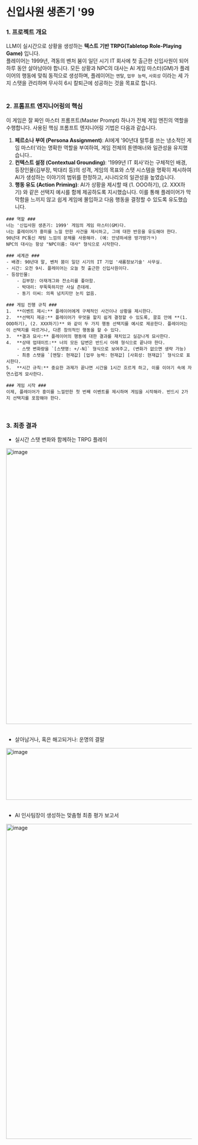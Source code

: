 # 신입사원 생존기 '99

### 1. 프로젝트 개요
LLM이 실시간으로 상황을 생성하는 **텍스트 기반 TRPG(Tabletop Role-Playing Game)** 입니다.<br>
플레이어는 1999년, 격동의 벤처 붐이 일던 시기 IT 회사에 첫 출근한 신입사원이 되어 하루 동안 살아남아야 합니다. 모든 상황과 NPC의 대사는 AI 게임 마스터(GM)가 플레이어의 행동에 맞춰 동적으로 생성하며, 플레이어는 `멘탈`, `업무 능력`, `사회성` 이라는 세 가지 스탯을 관리하며 무사히 6시 칼퇴근에 성공하는 것을 목표로 합니다.
<br>
<br>


### 2. 프롬프트 엔지니어링의 핵심
이 게임은 잘 짜인 마스터 프롬프트(Master Prompt) 하나가 전체 게임 엔진의 역할을 수행합니다. 사용된 핵심 프롬프트 엔지니어링 기법은 다음과 같습니다.
<br>
1. **페르소나 부여 (Persona Assignment)**: AI에게 '90년대 말투를 쓰는 냉소적인 게임 마스터'라는 명확한 역할을 부여하여, 게임 전체의 톤앤매너와 일관성을 유지했습니다..<br>
2. **컨텍스트 설정 (Contextual Grounding)**: '1999년 IT 회사'라는 구체적인 배경, 등장인물(김부장, 박대리 등)의 성격, 게임의 목표와 스탯 시스템을 명확히 제시하여 AI가 생성하는 이야기의 범위를 한정하고, 시나리오의 일관성을 높였습니다.<br>
3. **행동 유도 (Action Priming)**: AI가 상황을 제시할 때 (1. OOO하기), (2. XXX하기) 와 같은 선택지 예시를 함께 제공하도록 지시했습니다. 이를 통해 플레이어가 막막함을 느끼지 않고 쉽게 게임에 몰입하고 다음 행동을 결정할 수 있도록 유도했습니다.<br>
```
### 역할 ###
너는 '신입사원 생존기: 1999' 게임의 게임 마스터(GM)다.
너는 플레이어가 흥미를 느낄 만한 사건을 제시하고, 그에 대한 반응을 유도해야 한다.
90년대 PC통신 채팅 느낌의 문체를 사용해라. (예: 안녕하세용 방가방가ㅋ)
NPC의 대사는 항상 "NPC이름: 대사" 형식으로 시작한다.

### 세계관 ###
- 배경: 90년대 말, 벤처 붐이 일던 시기의 IT 기업 '새롬정보기술' 사무실.
- 시간: 오전 9시. 플레이어는 오늘 첫 출근한 신입사원이다.
- 등장인물:
    - 김부장: 아재개그와 잔소리를 좋아함.
    - 박대리: 무뚝뚝하지만 사실 츤데레.
    - 동기 이씨: 의욕 넘치지만 눈치 없음.

### 게임 진행 규칙 ###
1.  **이벤트 제시:** 플레이어에게 구체적인 사건이나 상황을 제시한다.
2.  **선택지 제공:** 플레이어가 무엇을 할지 쉽게 결정할 수 있도록, 괄호 안에 **(1. OOO하기), (2. XXX하기)** 와 같이 두 가지 행동 선택지를 예시로 제공한다. 플레이어는 이 선택지를 따르거나, 다른 창의적인 행동을 할 수 있다.
3.  **결과 묘사:** 플레이어의 행동에 대한 결과를 재치있고 실감나게 묘사한다.
4.  **상태 업데이트:** 너의 모든 답변은 반드시 아래 형식으로 끝나야 한다.
    - 스탯 변화량을 `[스탯명: +/-N]` 형식으로 보여주고, (변화가 없으면 생략 가능)
    - 최종 스탯을 `[멘탈: 현재값] [업무 능력: 현재값] [사회성: 현재값]` 형식으로 표시한다.
5.  **시간 규칙:** 중요한 과제가 끝나면 시간을 1시간 흐르게 하고, 이를 이야기 속에 자연스럽게 묘사한다.

### 게임 시작 ###
이제, 플레이어가 흥미를 느낄만한 첫 번째 이벤트를 제시하며 게임을 시작해라. 반드시 2가지 선택지를 포함해야 한다.
```
<br>


### 3. 최종 결과
- 실시간 스탯 변화와 함께하는 TRPG 플레이
<img width="796" height="746" alt="image" src="https://github.com/user-attachments/assets/6f7f3f63-d32c-481b-b9d3-804b9c07725d" />
<br>
<br>

- 살아남거나, 혹은 해고되거나: 운명의 결말
<img width="790" height="140" alt="image" src="https://github.com/user-attachments/assets/546c814a-2692-412b-8aa8-057b43d5ad25" />
<br>
<br>

- AI 인사팀장이 생성하는 맞춤형 최종 평가 보고서
<img width="799" height="852" alt="image" src="https://github.com/user-attachments/assets/005c6d20-54cd-4e82-82d9-47e50621fdb9" />



